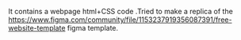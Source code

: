 It contains a webpage html+CSS code .Tried to make a replica of the https://www.figma.com/community/file/1153237919356087391/free-website-template figma template.
